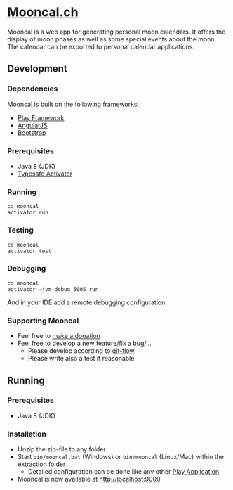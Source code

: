 # [Mooncal.ch](http://mooncal.ch/)

Mooncal is a web app for generating personal moon calendars.
It offers the display of moon phases as well as some special events about the moon.
The calendar can be exported to personal calendar applications.


## Development
### Dependencies
Mooncal is built on the following frameworks:

* [Play Framework](https://www.playframework.com/)
* [AngularJS](https://angularjs.org/)
* [Bootstrap](http://getbootstrap.com/)

### Prerequisites
* Java 8 (JDK)
* [Typesafe Activator](https://www.typesafe.com/activator/download)

### Running
    cd mooncal
    activator run

### Testing
    cd mooncal
    activator test

### Debugging
    cd mooncal
    activator -jvm-debug 5005 run
And in your IDE add a remote debugging configuration.

### Supporting Mooncal
* Feel free to [make a donation](http://mooncal.ch/#/about)
* Feel free to develop a new feature/fix a bug/...
    * Please develop according to [git-flow](https://github.com/nvie/gitflow)
    * Please write also a test if reasonable

## Running
### Prerequisites
* Java 8 (JDK)

### Installation
* Unzip the zip-file to any folder
* Start `bin/mooncal.bat` (Windows) or `bin/mooncal` (Linux/Mac) within the extraction folder
    * Detailed configuration can be done like any other [Play Application](https://www.playframework.com/documentation/2.4.x/ProductionConfiguration)
* Mooncal is now available at [http://localhost:9000](http://localhost:9000/)
